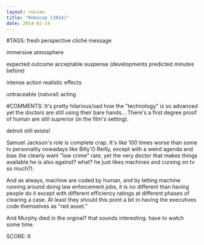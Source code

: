 ```yaml
---
layout: review
title: "Robocop (2014)"
date: 2014-02-14
---
```


#TAGS:
fresh perspective
cliché message

immersive atmosphere

expected outcome
acceptable suspense (developments predicted minutes before)

intense action
realistic effects

untraceable (natural) acting

#COMMENTS:
It's pretty hilarious/sad how the "technology" is so advanced yet the doctors are still using their bare hands... There's a first degree proof of human are still suprerior (in the film's setting).

detroit still exists!

Samuel Jackson's role is complete crap. It's like 100 times worse than some tv personality nowadays like Billy'O Reilly, except with a weird agenda and bias (he clearly want "low crime" rate, yet the very doctor that makes things available he is also against? what? he just likes machines and cursing on tv so much?).

And as always, machine are coded by human, and by letting machine running around doing law enforcement jobs, it is no different than having people do it except with different efficiency ratings at different phases of clearing a case. At least they should this point a bit in having the executives code themselves as "red asset."

And Murphy died in the orginal? that sounds interesting. have to watch some time.





SCORE:
6
